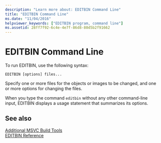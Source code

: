 ```yaml
---
description: "Learn more about: EDITBIN Command Line"
title: "EDITBIN Command Line"
ms.date: "11/04/2016"
helpviewer_keywords: ["EDITBIN program, command line"]
ms.assetid: 28ff7f92-6c4e-4e7f-86d8-80d5b2f91662
---
```

# EDITBIN Command Line

To run EDITBIN, use the following syntax:

```
EDITBIN [options] files...
```

Specify one or more files for the objects or images to be changed, and one or more options for changing the files.

When you type the command `editbin` without any other command-line input, EDITBIN displays a usage statement that summarizes its options.

## See also

[Additional MSVC Build Tools](c-cpp-build-tools.md)<br/>
[EDITBIN Reference](editbin-reference.md)
